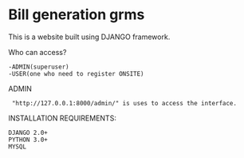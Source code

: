 # Bill generation grms

This is a website built using DJANGO framework.

Who can access?
  
  
    -ADMIN(superuser)
    -USER(one who need to register ONSITE)
 
 
 
ADMIN 
    
     "http://127.0.0.1:8000/admin/" is uses to access the interface.
     
     
INSTALLATION REQUIREMENTS:

    DJANGO 2.0+
    PYTHON 3.0+
    MYSQL
